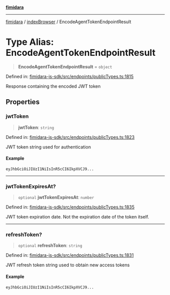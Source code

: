 [**fimidara**](../../README.md)

***

[fimidara](../../modules.md) / [indexBrowser](../README.md) / EncodeAgentTokenEndpointResult

# Type Alias: EncodeAgentTokenEndpointResult

> **EncodeAgentTokenEndpointResult** = `object`

Defined in: [fimidara-js-sdk/src/endpoints/publicTypes.ts:1815](https://github.com/softkave/fimidara/blob/feac071900ab8644442d355e5cb5db9df2f34600/fimidara-js-sdk/src/endpoints/publicTypes.ts#L1815)

Response containing the encoded JWT token

## Properties

### jwtToken

> **jwtToken**: `string`

Defined in: [fimidara-js-sdk/src/endpoints/publicTypes.ts:1823](https://github.com/softkave/fimidara/blob/feac071900ab8644442d355e5cb5db9df2f34600/fimidara-js-sdk/src/endpoints/publicTypes.ts#L1823)

JWT token string used for authentication

#### Example

```
eyJhbGciOiJIUzI1NiIsInR5cCI6IkpXVCJ9...
```

***

### jwtTokenExpiresAt?

> `optional` **jwtTokenExpiresAt**: `number`

Defined in: [fimidara-js-sdk/src/endpoints/publicTypes.ts:1835](https://github.com/softkave/fimidara/blob/feac071900ab8644442d355e5cb5db9df2f34600/fimidara-js-sdk/src/endpoints/publicTypes.ts#L1835)

JWT token expiration date. Not the expiration date of the token itself.

***

### refreshToken?

> `optional` **refreshToken**: `string`

Defined in: [fimidara-js-sdk/src/endpoints/publicTypes.ts:1831](https://github.com/softkave/fimidara/blob/feac071900ab8644442d355e5cb5db9df2f34600/fimidara-js-sdk/src/endpoints/publicTypes.ts#L1831)

JWT refresh token string used to obtain new access tokens

#### Example

```
eyJhbGciOiJIUzI1NiIsInR5cCI6IkpXVCJ9...
```
